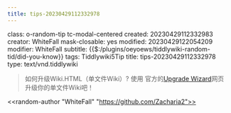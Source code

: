 ```yaml
---
title: tips-20230429112332978
---
```


class: o-random-tip tc-modal-centered
created: 20230429112332983
creator: WhiteFall
mask-closable: yes
modified: 20230429122054209
modifier: WhiteFall
subtitle: {{$:/plugins/oeyoews/tiddlywiki-random-tid/did-you-know}}
tags: Tiddlywiki5Tip
title: tips-20230429112332978
type: text/vnd.tiddlywiki

> 如何升级Wiki.HTML（单文件Wiki）? 
> 使用 官方的[Upgrade Wizard](https://tiddlywiki.com/upgrade.html)网页 升级你的单文件Wiki吧！

<<random-author "WhiteFall" "https://github.com/Zacharia2">>
